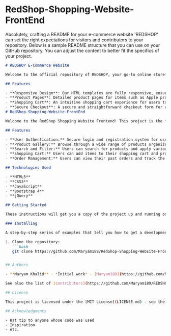 # RedShop-Shopping-Website-FrontEnd
Absolutely, crafting a README for your e-commerce website 'REDSHOP' can set the right expectations for visitors and contributors to your repository. Below is a sample README structure that you can use on your GitHub repository. You can adjust the content to better fit the specifics of your project.

```markdown
# REDSHOP E-Commerce Website

Welcome to the official repository of REDSHOP, your go-to online storefront where convenience meets style. Our platform offers a seamless shopping experience, bringing a plethora of products right to your digital doorstep.

## Features

- **Responsive Design**: Our HTML templates are fully responsive, ensuring a great shopping experience on any device.
- **Product Pages**: Detailed product pages for items such as Apple products, laptops, fashion apparel, and more.
- **Shopping Cart**: An intuitive shopping cart experience for users to manage their selections before checkout.
- **Secure Checkout**: A secure and straightforward checkout form for users to complete their purchases.
# RedShop-Shopping-Website-FrontEnd

Welcome to the RedShop Shopping Website Frontend! This project is the front-end component of an online shopping platform designed to offer a seamless and engaging shopping experience. Built using modern web technologies, RedShop aims to provide a responsive, fast, and accessible interface for users of all kinds.

## Features

- **User Authentication:** Secure login and registration system for users.
- **Product Gallery:** Browse through a wide range of products organized in a clean and attractive layout.
- **Search and Filter:** Users can search for products and apply various filters like price, category, and ratings.
- **Shopping Cart:** Users can add items to their shopping cart and proceed to checkout.
- **Order Management:** Users can view their past orders and track the status of current orders.

## Technologies Used

- **HTML5**
- **CSS3**
- **JavaScript**
- **Bootstrap 4**
- **jQuery**

## Getting Started

These instructions will get you a copy of the project up and running on your local machine for development and testing purposes.

### Installing

A step-by-step series of examples that tell you how to get a development environment running:

1. Clone the repository:
   ```bash
   git clone https://github.com/Maryam189/RedShop-Shopping-Website-FrontEnd.git


## Authors

- **Maryam Khalid** - *Initial work* - [Maryam189](https://github.com/Maryam189)

See also the list of [contributors](https://github.com/Maryam189/REDSHOP/contributors) who participated in this project.

## License

This project is licensed under the [MIT License](LICENSE.md) - see the `LICENSE.md` file for details.

## Acknowledgments

- Hat tip to anyone whose code was used
- Inspiration
- etc.

